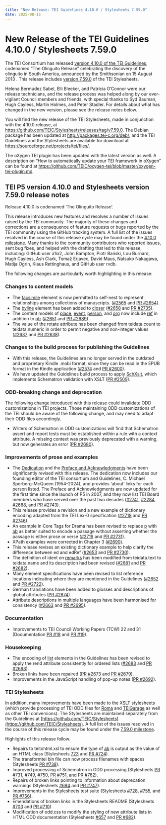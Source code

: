 ```yaml
---
title: "New Release: TEI Guidelines 4.10.0 / Stylesheets 7.59.0"
date: 2025-08-15
---
```

# New Release of the TEI Guidelines 4.10.0 / Stylesheets 7.59.0

The TEI Consortium has released [version 4.10.0 of the TEI Guidelines](https://tei-c.org/Vault/P5/4.10.0/doc/tei-p5-doc/en/html/index.html), codenamed “The Olinguito Release” celebrating the discovery of the olinguito in South America, announced by the Smithsonian on 15 August 2013 <ptr target="https://www.si.edu/stories/olinguito-discovery"/>. This release includes [version 7.59.0](https://github.com/TEIC/Stylesheets/releases) of the TEI Stylesheets. 

Helena Bermúdez Sabel, Elli Bleeker, and Patricia O’Connor were our release technicians, and the release process was helped along by our ever-vigilant Council members and friends, with special thanks to Syd Bauman, Hugh Cayless, Martin Holmes, and Peter Stadler. For details about what has changed in the new version, please see the release notes below. 

You will find the new release of the TEI Stylesheets, made in conjunction with the 4.10.0 release, at <https://github.com/TEIC/Stylesheets/releases/tag/v7.59.0>. The Debian package has been updated at <http://packages.tei-c.org/deb/>, and the TEI Guidelines and the Stylesheets are available for download at <https://sourceforge.net/projects/tei/files/>. 

The oXygen TEI plugin has been updated with the latest version as well. A description on “How to automatically update your TEI framework in oXygen” can be found at  <https://github.com/TEIC/oxygen-tei/blob/master/oxygen-tei-plugin.md>.

## TEI P5 version 4.10.0 and Stylesheets version 7.59.0 release notes

Release 4.10.0 is codenamed ‘The Olinguito Release’.

This release introduces new features and resolves a number of issues raised by the TEI community. The majority of these changes and corrections are a consequence of feature requests or bugs reported by the TEI community using the GitHub tracking system. A full list of the issues resolved in the course of this release cycle may be found under the [4.10.0 milestone](https://github.com/TEIC/TEI/milestone/20?closed=1). Many thanks to the community contributors who reported issues, sent bug fixes, and helped with the drafting that led to this release, including: GitHub user a1ix2, John Bampton, Piotr Bański, Lou Burnard, Hugh Cayless, Ash Clark, Tomaž Erjavec, David Maus, Natsuko Nakagawa, Matija Ogrin, Klaus Rettinghaus, and GitHub user rvdb.

The following changes are particularly worth highlighting in this release:

### Changes to content models

* The [facsimile](https://www.tei-c.org/Vault/P5/4.10.0/doc/tei-p5-doc/en/html/ref-facsimile.html) element is now permitted to self-nest to represent relationships among collections of manuscripts. ([\#2565](https://github.com/TEIC/TEI/issues/2565) and [PR \#2654](https://github.com/TEIC/TEI/pull/2654)).  
* The [byline](https://www.tei-c.org/Vault/P5/4.10.0/doc/tei-p5-doc/en/html/ref-byline.html) element has been added to [closer](https://www.tei-c.org/Vault/P5/4.10.0/doc/tei-p5-doc/en/html/ref-closer.html) ([\#2658](https://github.com/TEIC/TEI/issues/2658) and [PR \#2735](https://github.com/TEIC/TEI/pull/2735)).  
* The content models of [place](https://www.tei-c.org/Vault/P5/4.10.0/doc/tei-p5-doc/en/html/ref-place.html), [event](https://www.tei-c.org/Vault/P5/4.10.0/doc/tei-p5-doc/en/html/ref-event.html), [person](https://www.tei-c.org/Vault/P5/4.10.0/doc/tei-p5-doc/en/html/ref-person.html), and [org](https://www.tei-c.org/Vault/P5/4.10.0/doc/tei-p5-doc/en/html/ref-org.html) now include [ref](https://www.tei-c.org/Vault/P5/4.10.0/doc/tei-p5-doc/en/html/ref-ref.html) in addition to [ptr](https://www.tei-c.org/Vault/P5/4.10.0/doc/tei-p5-doc/en/html/ref-ptr.html) ([\#2651](https://github.com/TEIC/TEI/issues/2651) and [PR \#2689](https://github.com/TEIC/TEI/pull/2689)).  
* The value of the rotate attribute has been changed from teidata.count to teidata.numeric in order to permit negative and non-integer values ([\#2637](https://github.com/TEIC/TEI/issues/2637) and [PR \#2638](https://github.com/TEIC/TEI/pull/2638)).

### Changes to the build process for publishing the Guidelines

* With this release, the Guidelines are no longer served in the outdated and proprietary Kindle .mobi format, since they can be read in the EPUB format in the Kindle application ([\#2574](https://github.com/TEIC/TEI/issues/2574) and [PR \#2600](https://github.com/TEIC/TEI/pull/2600)).  
* We have updated the Guidelines build process to apply [SchXslt](https://codeberg.org/SchXslt/schxslt/src/branch/main), which implements Schematron validation with XSLT ([PR \#2509](https://github.com/TEIC/TEI/pull/2509)).

### ODD-breaking change and deprecation

The following change introduced with this release could invalidate ODD customizations in TEI projects. Those maintaining ODD customizations of the TEI should be aware of the following change, and may need to adapt their ODD files accordingly.

* Writers of Schematron in ODD customizations will find that Schematron assert and report tests must be established within a rule with a context attribute. A missing context was previously deprecated with a warning, but now generates an error ([PR \#2680](https://github.com/TEIC/TEI/pull/2680)).

### Improvements of prose and examples

* The [Dedication](https://tei-c.org/Vault/P5/4.10.0/doc/tei-p5-doc/en/html/dedication.html) and the [Preface and Acknowledgments](https://tei-c.org/Vault/P5/4.10.0/doc/tei-p5-doc/en/html/FM1.html) have been significantly revised with this release. The dedication now includes our founding editor of the TEI consortium and Guidelines, C. Michael Sperberg-McQueen (1954-2024), and provides ‘about’ links for each person listed. The Preface and Acknowledgments are now updated for the first time since the launch of P5 in 2007, and they now list TEI Board members who have served over the past two decades ([\#2741](https://github.com/TEIC/TEI/issues/2741), [\#2284](https://github.com/TEIC/TEI/issues/2284), [\#2688](https://github.com/TEIC/TEI/issues/2688), and [PR \#2743](https://github.com/TEIC/TEI/pull/2743)).  
* This release provides a revision and a new example of dictionary encoding adapted from the TEI Lex-0 specification ([\#2718](https://github.com/TEIC/TEI/issues/2718) and [PR \#2746](https://github.com/TEIC/TEI/pull/2746)).  
* An example in Core Tags for Drama has been revised to replace [p](https://www.tei-c.org/Vault/P5/4.10.0/doc/tei-p5-doc/en/html/ref-p.html) with [ab](https://www.tei-c.org/Vault/P5/4.10.0/doc/tei-p5-doc/en/html/ref-ab.html) as better suited to encode a passage without asserting whether the passage is either prose or verse ([\#2719](https://github.com/TEIC/TEI/issues/2719) and [PR \#2731](https://github.com/TEIC/TEI/pull/2731)).  
* XPath examples were corrected in Chapter 3 ([\#2690](https://github.com/TEIC/TEI/issues/2690)).  
* This release revises an existing dictionary example to help clarify the difference between ed and edRef ([\#2653](https://github.com/TEIC/TEI/issues/2653) and [PR \#2730](https://github.com/TEIC/TEI/pull/2730)).  
* The definition of ident on [remarks](https://www.tei-c.org/Vault/P5/4.10.0/doc/tei-p5-doc/en/html/ref-remarks.html) has been modified from teidata.text to teidata.name and its description had been revised ([\#2681](https://github.com/TEIC/TEI/issues/2681) and [PR \#2682](https://github.com/TEIC/TEI/pull/2682)).  
* Many element specifications have been revised to list reference locations indicating where they are mentioned in the Guidelines ([\#2652](https://github.com/TEIC/TEI/issues/2652) and [PR \#2722](https://github.com/TEIC/TEI/pull/2722)).  
* German translations have been added to glosses and descriptions of global attributes ([PR \#2674](https://github.com/TEIC/TEI/pull/2674)).  
* Attribute descriptions in multiple languages have been harmonised for consistency ([\#2663](https://github.com/TEIC/TEI/issues/2663) and [PR \#2695](https://github.com/TEIC/TEI/pull/2694)).

### Documentation

* Improvements to TEI Council Working Papers (TCW) 22 and 31 (Documentation [PR \#18](https://github.com/TEIC/Documentation/pull/18) and [PR \#19](https://github.com/TEIC/Documentation/pull/19)).

### Housekeeping

* The encoding of [list](https://www.tei-c.org/Vault/P5/4.10.0/doc/tei-p5-doc/en/html/ref-list.html) elements in the Guidelines has been revised to apply the rend attribute consistently for ordered lists ([\#2683](https://github.com/TEIC/TEI/issues/2683) and [PR \#2693](https://github.com/TEIC/TEI/pull/2693)).  
* Broken links have been repaired ([PR \#2673](https://github.com/TEIC/TEI/pull/2673) and [PR \#2679](https://github.com/TEIC/TEI/pull/2679)).  
* Improvements in the JavaScript handling of pop-up notes ([PR \#2692](https://github.com/TEIC/TEI/pull/2692)).

### TEI Stylesheets

In addition, many improvements have been made to the XSLT stylesheets (which provide processing of TEI ODD files for [Roma](https://romabeta.tei-c.org/) and [TEIGarage](https://teigarage.tei-c.org/) as well as other TEI conversions). The Stylesheets are maintained separately from the Guidelines at [https://github.com/TEIC/Stylesheets](https://github.com/TEIC/Stylesheets). A full list of the issues resolved in the course of this release cycle may be found under the [7.59.0 milestone](https://github.com/TEIC/Stylesheets/milestone/18?closed=1).

Highlights of this release follow.

* Repairs to teitohtml.xsl to ensure the type of [ab](https://www.tei-c.org/Vault/P5/4.10.0/doc/tei-p5-doc/en/html/ref-ab.html) is output as the value of an HTML class (Stylesheets [723](https://github.com/TEIC/Stylesheets/issues/723) and [PR \#724](https://github.com/TEIC/Stylesheets/pull/724)).  
* The transformtei bin file can now process filenames with spaces (Stylesheets [PR \#738](https://github.com/TEIC/Stylesheets/pull/738)).  
* Improved processing of Schematron in ODD processing (Stylesheets [PR \#731](https://github.com/TEIC/Stylesheets/pull/731), [\#749](https://github.com/TEIC/Stylesheets/issues/749), [\#750](https://github.com/TEIC/Stylesheets/issues/750), [PR \#751](https://github.com/TEIC/Stylesheets/pull/751), and [PR \#762](https://github.com/TEIC/Stylesheets/pull/762)).  
* Repairs of broken links pointing to information about deprecation warnings (Stylesheets [\#694](https://github.com/TEIC/Stylesheets/issues/694) and [PR \#747](https://github.com/TEIC/Stylesheets/pull/747)).  
* Improvements in the Stylesheets test suite (Stylesheets [\#728](https://github.com/TEIC/Stylesheets/issues/728), [\#755](https://github.com/TEIC/Stylesheets/issues/755), and [PR \#756](https://github.com/TEIC/Stylesheets/pull/756)).  
* Emendations of broken links in the Stylesheets README (Stylesheets [\#703](https://github.com/TEIC/Stylesheets/issues/703) and [PR \#710](https://github.com/TEIC/Stylesheets/pull/710))  
* Modification of odd.css to modify the styling of new attribute lists in HTML ODD documentation (Stylesheets [\#657](https://github.com/TEIC/Stylesheets/issues/657) and [PR \#682](https://github.com/TEIC/Stylesheets/pull/682)).



